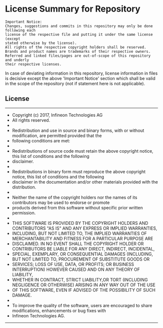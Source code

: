 # License Summary for Repository
```
Important Notice:
Changes, suggestions and commits in this repository may only be done following each
license of the respective file and putting it under the same license (except
stated otherwise by the license).
All rights of the respective copyright holders shall be reserved.
Brands and product names are trademarks of their respective owners.
Referred and linked files/pages are out-of-scope of this repository and underly
their respective licenses.
```
In case of deviating information in this repository, license information
in files is decisive except the above 'Important Notice' section which shall be
valid in the scope of the repository (not if statement here is not applicable).

## License

*********************************************************************************************************************
 * Copyright (c) 2017, Infineon Technologies AG
 * All rights reserved.                        
 *                                             
 * Redistribution and use in source and binary forms, with or without modification, are permitted provided that the 
 * following conditions are met:   
 *                                                                              
 * Redistributions of source code must retain the above copyright notice, this list of conditions and the following 
 * disclaimer.                        
 * 
 * Redistributions in binary form must reproduce the above copyright notice, this list of conditions and the following 
 * disclaimer in the documentation and/or other materials provided with the distribution.                       
 * 
 * Neither the name of the copyright holders nor the names of its contributors may be used to endorse or promote 
 * products derived from this software without specific prior written permission.                                           
 *                                                                              
 * THIS SOFTWARE IS PROVIDED BY THE COPYRIGHT HOLDERS AND CONTRIBUTORS "AS IS" AND ANY EXPRESS OR IMPLIED WARRANTIES, 
 * INCLUDING, BUT NOT LIMITED TO, THE IMPLIED WARRANTIES OF MERCHANTABILITY AND FITNESS FOR A PARTICULAR PURPOSE ARE  
 * DISCLAIMED. IN NO EVENT SHALL THE COPYRIGHT HOLDER OR CONTRIBUTORS BE LIABLE  FOR ANY DIRECT, INDIRECT, INCIDENTAL, 
 * SPECIAL, EXEMPLARY, OR CONSEQUENTIAL DAMAGES (INCLUDING, BUT NOT LIMITED TO, PROCUREMENT OF SUBSTITUTE GOODS OR  
 * SERVICES; LOSS OF USE, DATA, OR PROFITS; OR BUSINESS INTERRUPTION) HOWEVER CAUSED AND ON ANY THEORY OF LIABILITY, 
 * WHETHER IN CONTRACT, STRICT LIABILITY,OR TORT (INCLUDING NEGLIGENCE OR OTHERWISE) ARISING IN ANY WAY OUT OF THE USE 
 * OF THIS SOFTWARE, EVEN IF ADVISED OF THE POSSIBILITY OF SUCH DAMAGE.                                                  
 *                                                                              
 * To improve the quality of the software, users are encouraged to share modifications, enhancements or bug fixes with 
 * Infineon Technologies AG.                                                          
 *********************************************************************************************************************
